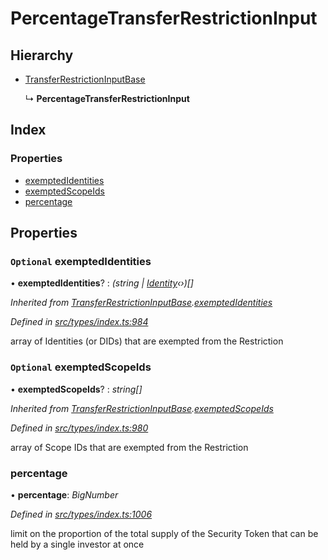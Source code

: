 # PercentageTransferRestrictionInput

## Hierarchy

* [TransferRestrictionInputBase](transferrestrictioninputbase.md)

  ↳ **PercentageTransferRestrictionInput**

## Index

### Properties

* [exemptedIdentities](percentagetransferrestrictioninput.md#optional-exemptedidentities)
* [exemptedScopeIds](percentagetransferrestrictioninput.md#optional-exemptedscopeids)
* [percentage](percentagetransferrestrictioninput.md#percentage)

## Properties

### `Optional` exemptedIdentities

• **exemptedIdentities**? : _\(string \|_ [_Identity_](../classes/identity.md)_‹›\)\[\]_

_Inherited from_ [_TransferRestrictionInputBase_](transferrestrictioninputbase.md)_._[_exemptedIdentities_](transferrestrictioninputbase.md#optional-exemptedidentities)

_Defined in_ [_src/types/index.ts:984_](https://github.com/PolymathNetwork/polymesh-sdk/blob/bf2b7a12/src/types/index.ts#L984)

array of Identities \(or DIDs\) that are exempted from the Restriction

### `Optional` exemptedScopeIds

• **exemptedScopeIds**? : _string\[\]_

_Inherited from_ [_TransferRestrictionInputBase_](transferrestrictioninputbase.md)_._[_exemptedScopeIds_](transferrestrictioninputbase.md#optional-exemptedscopeids)

_Defined in_ [_src/types/index.ts:980_](https://github.com/PolymathNetwork/polymesh-sdk/blob/bf2b7a12/src/types/index.ts#L980)

array of Scope IDs that are exempted from the Restriction

### percentage

• **percentage**: _BigNumber_

_Defined in_ [_src/types/index.ts:1006_](https://github.com/PolymathNetwork/polymesh-sdk/blob/bf2b7a12/src/types/index.ts#L1006)

limit on the proportion of the total supply of the Security Token that can be held by a single investor at once

